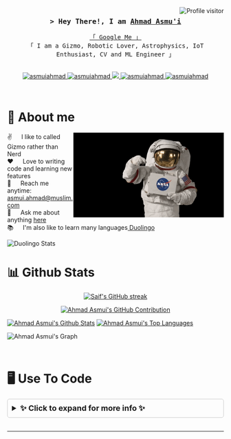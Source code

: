 <a href="https://komarev.com/ghpvc/?username=asmuiahmad">
  <img align="right" src="https://komarev.com/ghpvc/?username=asmuiahmad&label=Visitors&color=0e75b6&style=flat" alt="Profile visitor" />
</a>

<!-- Intro  -->
<h3 align="center">
        <samp>&gt; Hey There!, I am
                <b><a target="_blank" href="https://asmuiahmad.github.io">Ahmad Asmu'i</a></b>
        </samp>
</h3>


<p align="center"> 
  <samp>
    <a target="_blank" href="https://www.google.com/search?q=Ahmad+Asmui">「 Google Me 」</a>
    <br>
    「 I am a Gizmo, Robotic Lover, Astrophysics, IoT Enthusiast, CV and ML Engineer 」
    <br>
    <br>
  </samp>
</p>

<p align="center">
 <a target="_blank" href="https://asmuiahmad.github.io" target="blank">
  <img src="https://img.shields.io/badge/Website-DC143C?style=for-the-badge&logo=medium&logoColor=white" alt="asmuiahmad" />
 </a>
 <a target="_blank" href="https://linkedin.com/in/asmuiahmad" target="_blank">
  <img src="https://img.shields.io/badge/LinkedIn-0077B5?style=for-the-badge&logo=linkedin&logoColor=white" alt="asmuiahmad"/>
 </a>
 <a target="_blank" href="https://twitter.com/smui_ahmad" target="_blank">
  <img src="https://img.shields.io/badge/Twitter-1DA1F2?style=for-the-badge&logo=twitter&logoColor=white" />
 </a>
 <a target="_blank" href="https://instagram.com/asmui_ahmad" target="_blank">
  <img src="https://img.shields.io/badge/Instagram-fe4164?style=for-the-badge&logo=instagram&logoColor=white" alt="asmuiahmad" />
 </a> 
 <a target="_blank" href="https://facebook.com/asmui.ahmad28" target="_blank">
  <img src="https://img.shields.io/badge/Facebook-20BEFF?&style=for-the-badge&logo=facebook&logoColor=white" alt="asmuiahmad"  />
  </a> 
</p>
<br />

<!-- About Section -->
# 🔬 About me
 
<p>
 <img align="right" width="350" src="/assets/astronaut.gif" alt="Coding gif" />
  
 ✌️ &emsp; I like to called Gizmo rather than Nerd <br/>
 ❤️ &emsp; Love to writing code and learning new features<br/>
 📧 &emsp; Reach me anytime: asmui.ahmad@muslim.com<br/>
 💬 &emsp; Ask me about anything [here](https://github.com/asmuiahmad/asmuiahmad/issues)<br />
 📚 &emsp; I'm also like to learn many languages<a target="_blank" href="https://www.duolingo.com/profile/asmui_ahmad"> Duolingo</a><br/> </p>
<img src="https://duolingo-stats-card.vercel.app/api?username=asmui_ahmad&theme=sky" alt="Duolingo Stats"/>
<br/>
<be/>

# 📊 Github Stats
<p align="center">
  <a href="https://github.com/asmuiahmad">
    <img src="https://github-readme-streak-stats.herokuapp.com/?user=asmuiahmad&theme=radical&border=7F3FBF&background=0D1117" alt="Saif's GitHub streak"/>
  </a>
</p>

<p align="center">
  <a href="https://github.com/asmuiahmad">
    <img src="https://github-profile-summary-cards.vercel.app/api/cards/profile-details?username=asmuiahmad&theme=radical" alt="Ahmad Asmui's GitHub Contribution"/>
  </a>
</p>

<a> 
    <a href="https://github.com/asmuiahmad"><img alt="Ahmad Asmui's Github Stats" src="https://denvercoder1-github-readme-stats.vercel.app/api?username=asmuiahmad&show_icons=true&count_private=true&theme=react&border_color=7F3FBF&bg_color=0D1117&title_color=F85D7F&icon_color=F8D866" height="192px" width="49.5%"/></a>
  <a href="https://github.com/asmuiahmad"><img alt="Ahmad Asmui's Top Languages" src="https://denvercoder1-github-readme-stats.vercel.app/api/top-langs/?username=asmuiahmad&langs_count=8&layout=compact&theme=react&border_color=7F3FBF&bg_color=0D1117&title_color=F85D7F&icon_color=F8D866" height="192px" width="49.5%"/></a>
  <br/>
</a>


![Ahmad Asmui's Graph](https://github-readme-activity-graph.vercel.app/graph?username=asmuiahmad&custom_title=Ahmad%20Asmui's%20GitHub%20Activity%20Graph&bg_color=0D1117&color=7F3FBF&line=7F3FBF&point=7F3FBF&area_color=FFFFFF&title_color=FFFFFF&area=true)

<br />
<be />

# 🖥️ Use To Code
<details style="border: 1px solid #ccc; padding: 10px; border-radius: 5px;">
  <summary style="font-size: 18px; font-weight: bold; cursor: pointer;">✨ Click to expand for more info ✨</summary>
  <div style="margin-top: 10px;">
    <p>
    Here is some more detailed information about my skills. This section is hidden by default but will be shown when you click "Click to expand."
    </p>
<h3 align="left">Programming Skills :</h3>
<p align="left"> 
  <img src="https://github.com/tandpfun/skill-icons/raw/main/icons/Python-Dark.svg" alt="python" width="50" height="50"/>
  <img src="https://github.com/tandpfun/skill-icons/raw/main/icons/CPP.svg" alt="cpp" width="50" height="50"/>
  <img src="https://github.com/tandpfun/skill-icons/raw/main/icons/Lua-Dark.svg" alt="lua" width="50" height="50"/>
  <img src="https://github.com/tandpfun/skill-icons/raw/main/icons/Java-Dark.svg" alt="java" width="50" height="50"/>
  <img src="https://github.com/tandpfun/skill-icons/raw/main/icons/PHP-Dark.svg" alt="php" width="50" height="50"/>
  <img src="https://github.com/tandpfun/skill-icons/raw/main/icons/Bash-Dark.svg" alt="bash" width="50" height="50"/>
  
</p>

<h3 align="left">Frontend Development :</h3>
<p align="left"> 
  <img src="https://github.com/tandpfun/skill-icons/raw/main/icons/HTML.svg" alt="html" width="50" height="50"/>
  <img src="https://github.com/tandpfun/skill-icons/raw/main/icons/CSS.svg" alt="css" width="50" height="50"/>
  <img src="https://github.com/tandpfun/skill-icons/raw/main/icons/JavaScript.svg" alt="javascript" width="50" height="50"/>
  <img src="https://github.com/tandpfun/skill-icons/raw/main/icons/Angular-Dark.svg" alt="angular" width="50" height="50"/>
  <img src="https://github.com/tandpfun/skill-icons/raw/main/icons/Bootstrap.svg" alt="bootstrap" width="50" height="50"/>
  <img src="https://github.com/tandpfun/skill-icons/raw/main/icons/Sass.svg" alt="sass" width="50" height="50"/>
  <img src="https://github.com/tandpfun/skill-icons/raw/main/icons/QT-Dark.svg" alt="qt" width="50" height="50"/>
  <img src="https://github.com/tandpfun/skill-icons/raw/main/icons/GTK-Dark.svg" alt="gtk" width="50" height="50"/>
</p>

<h3 align="left">Backend Developments :</h3>
<p align="left"> 
  <img src="https://github.com/tandpfun/skill-icons/raw/main/icons/Nginx.svg" alt="nginx" width="50" height="50"/>
  <img src="https://github.com/tandpfun/skill-icons/raw/main/icons/NodeJS-Dark.svg" alt="nodejs" width="50" height="50"/>
</p>

<h3 align="left">Mobile Apps Developments :</h3>
<p align="left"> 
  <img src="https://github.com/tandpfun/skill-icons/raw/main/icons/AndroidStudio-Dark.svg" alt="android-studio" width="50" height="50"/>
  <img src="https://upload.wikimedia.org/wikipedia/commons/thumb/6/66/Apple_iOS_logo.svg/1024px-Apple_iOS_logo.svg.png" alt="ios" width="50" height="50"/>
  <img src="https://github.com/tandpfun/skill-icons/raw/main/icons/Dart-Dark.svg" alt="dart" width="50" height="50"/>
  <img src="https://github.com/tandpfun/skill-icons/raw/main/icons/Flutter-Dark.svg" alt="flutter" width="50" height="50"/>
  <img src="https://github.com/tandpfun/skill-icons/raw/main/icons/React-Dark.svg" alt="react" width="50" height="50"/>
</p>

<h3 align="left">Artificial Intelligence/ Machine Learning :</h3>
<p align="left"> 
  <img src="https://github.com/tandpfun/skill-icons/raw/main/icons/OpenCV-Dark.svg" alt="opencv" width="50" height="50"/>
  <img src="https://raw.githubusercontent.com/devicons/devicon/2ae2a900d2f041da66e950e4d48052658d850630/icons/pandas/pandas-original.svg" alt="pandas" width="50" height="50"/>
  <img src="https://github.com/tandpfun/skill-icons/raw/main/icons/PyTorch-Dark.svg" alt="pytorch" width="50" height="50"/>
  <img src="https://github.com/tandpfun/skill-icons/raw/main/icons/TensorFlow-Dark.svg" alt="tensorflow" width="50" height="50"/>
</p>

<h3 align="left">Database :</h3>
<p align="left"> 
  <img src="https://github.com/tandpfun/skill-icons/raw/main/icons/MySQL-Dark.svg" alt="mysql" width="50" height="50"/>
  <img src="https://github.com/tandpfun/skill-icons/raw/main/icons/MongoDB.svg" alt="mongodb" width="50" height="50"/>
  <img src="https://github.com/tandpfun/skill-icons/raw/main/icons/PostgreSQL-Dark.svg" alt="postgresql" width="50" height="50"/>
  <img src="https://github.com/tandpfun/skill-icons/raw/main/icons/SQLite.svg" alt="sqllite" width="50" height="50"/>
</p>

<h3 align="left">DevOps :</h3>
<p align="left"> 
  <img src="https://github.com/tandpfun/skill-icons/raw/main/icons/AWS-Dark.svg" alt="aws" width="50" height="50"/>
  <img src="https://github.com/tandpfun/skill-icons/raw/main/icons/Azure-Dark.svg" alt="azure" width="50" height="50"/>
  <img src="https://github.com/tandpfun/skill-icons/raw/main/icons/Docker.svg" alt="docker" width="50" height="50"/>
  <img src="https://github.com/tandpfun/skill-icons/raw/main/icons/Jenkins-Dark.svg" alt="jenkins" width="50" height="50"/>
</p>

<h3 align="left">Frameworks :</h3>
<p align="left"> 
  <img src="https://github.com/tandpfun/skill-icons/raw/main/icons/Flask-Dark.svg" alt="flask" width="50" height="50"/>
  <img src="https://github.com/tandpfun/skill-icons/raw/main/icons/Laravel-Dark.svg" alt="laravel" width="50" height="50"/>
  <img src="https://github.com/tandpfun/skill-icons/raw/main/icons/Symfony-Dark.svg" alt="symfony" width="50" height="50"/>
</p>

<h3 align="left">Software Masterings :</h3>
<p align="left"> 
  <img src="https://github.com/tandpfun/skill-icons/raw/main/icons/Photoshop.svg" alt="photoshop" width="50" height="50"/>
  <img src="https://github.com/tandpfun/skill-icons/raw/main/icons/Illustrator.svg" alt="illustrator" width="50" height="50"/>
  <img src="https://github.com/tandpfun/skill-icons/raw/main/icons/XD.svg" alt="xd" width="50" height="50"/>
  <img src="https://github.com/tandpfun/skill-icons/raw/main/icons/Figma-Dark.svg" alt="figma" width="50" height="50"/>
  <img src="https://github.com/tandpfun/skill-icons/raw/main/icons/Sketchup-Dark.svg" alt="sketchup" width="50" height="50"/>
  <img src="https://github.com/tandpfun/skill-icons/raw/main/icons/AutoCAD-Dark.svg" alt="autocad" width="50" height="50"/>
  <img src="https://github.com/tandpfun/skill-icons/raw/main/icons/Blender-Dark.svg" alt="blender" width="50" height="50"/>
</p>

<h3 align="left">Favourite Operating System :</h3>
<p align="left">
  <img src="https://github.com/tandpfun/skill-icons/raw/main/icons/Linux-Dark.svg" alt="linux" width="50" height="50"/>
  <img src="https://github.com/tandpfun/skill-icons/raw/main/icons/Arch-Dark.svg" alt="arch" width="50" height="50"/>
  <img src="https://github.com/tandpfun/skill-icons/raw/main/icons/Debian-Dark.svg" alt="debian" width="50" height="50"/>
  <img src="https://github.com/tandpfun/skill-icons/raw/main/icons/BSD-Dark.svg" alt="bsd" width="50" height="50"/>
</p>

<h3 align="left">Others :</h3>
<p align="left">
  <img src="https://github.com/tandpfun/skill-icons/raw/main/icons/Git.svg" alt="git" width="50" height="50"/>
  <img src="https://github.com/tandpfun/skill-icons/raw/main/icons/Arduino.svg" alt="arduino" width="50" height="50"/>
  <img src="https://github.com/tandpfun/skill-icons/raw/main/icons/RaspberryPi-Dark.svg" alt="raspberry" width="50" height="50"/>
  <img src="https://github.com/tandpfun/skill-icons/raw/main/icons/Unity-Dark.svg" alt="unity" width="50" height="50"/>
  <img src="https://github.com/tandpfun/skill-icons/raw/main/icons/NeoVim-Dark.svg" alt="nvim" width="50" height="50"/>
</p>
</div>
</details>
<br/>
<hr/>
